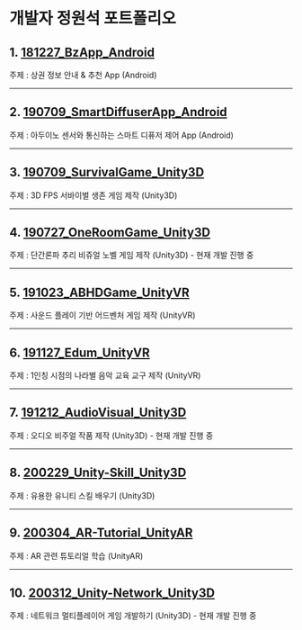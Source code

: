 # 개발자 정원석 포트폴리오

## 1. [**181227_BzApp_Android**](https://github.com/Jeongwonseok/181227_BzApp_Android.git)
주제 : 상권 정보 안내 & 추천 App (Android)

****
## 2. [**190709_SmartDiffuserApp_Android**](https://github.com/Jeongwonseok/190709_SmartDiffuserApp_Android.git)
주제 : 아두이노 센서와 통신하는 스마트 디퓨저 제어 App (Android)

****
## 3. [**190709_SurvivalGame_Unity3D**](https://github.com/Jeongwonseok/190709_SurvivalGame_Unity3D.git)
주제 : 3D FPS 서바이벌 생존 게임 제작 (Unity3D)

****
## 4. [**190727_OneRoomGame_Unity3D**](https://github.com/Jeongwonseok/190727_OneRoomGame_Unity3D.git)
주제 : 단간론파 추리 비쥬얼 노벨 게임 제작 (Unity3D) - 현재 개발 진행 중

****
## 5. [**191023_ABHDGame_UnityVR**](https://github.com/Jeongwonseok/191023_ABHDGame_UnityVR.git)
주제 : 사운드 플레이 기반 어드벤처 게임 제작 (UnityVR)

****
## 6. [**191127_Edum_UnityVR**](https://github.com/Jeongwonseok/191127_Edum_UnityVR.git)
주제 : 1인칭 시점의 나라별 음악 교육 교구 제작 (UnityVR)

****
## 7. [**191212_AudioVisual_Unity3D**](https://github.com/Jeongwonseok/191212_AudioVisual_Unity3D.git)
주제 : 오디오 비주얼 작품 제작 (Unity3D) - 현재 개발 진행 중

****
## 8. [**200229_Unity-Skill_Unity3D**](https://github.com/Jeongwonseok/200229_Unity-Skill_Unity3D.git)
주제 : 유용한 유니티 스킬 배우기 (Unity3D)

****
## 9. [**200304_AR-Tutorial_UnityAR**](https://github.com/Jeongwonseok/200304_AR-Tutorial_UnityAR.git)
주제 : AR 관련 튜토리얼 학습 (UnityAR)

****
## 10. [**200312_Unity-Network_Unity3D**](https://github.com/Jeongwonseok/200312_Unity-Network_Unity3D.git)
주제 : 네트워크 멀티플레이어 게임 개발하기 (Unity3D) - 현재 개발 진행 중
